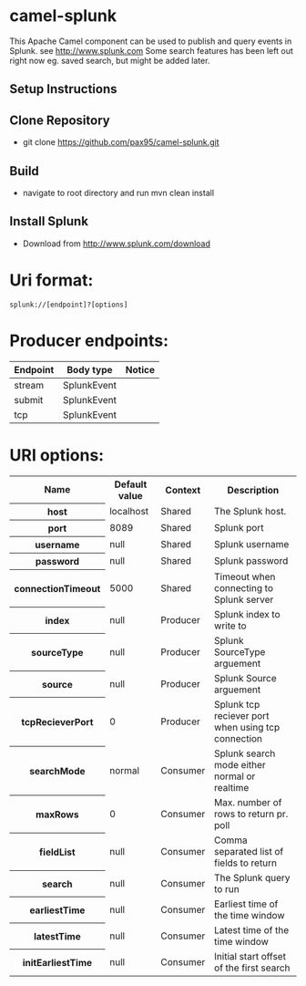 camel-splunk 
============
This Apache Camel component can be used to publish and query events in Splunk.
see http://www.splunk.com
Some search features has been left out right now eg. saved search, but might be added later.

## Setup Instructions

## Clone Repository

*  git clone https://github.com/pax95/camel-splunk.git

## Build

*  navigate to root directory and run mvn clean install

## Install Splunk

*  Download from http://www.splunk.com/download

Uri format:
===========
	splunk://[endpoint]?[options]

Producer endpoints:
===================
<table>
  <thead>
    <th>Endpoint</th>
    <th>Body type</th>
    <th>Notice</th>
  </thead>
  <tr>
    <td>stream</td>
    <td>SplunkEvent</td>
    <td></td>
  </tr>
  <tr>
    <td>submit</td>
    <td>SplunkEvent</td>
    <td></td>
  </tr>
  <tr>
    <td>tcp</td>
    <td>SplunkEvent</td>
    <td></td>
  </tr>
</table>

URI options:
============
<table>
  <tr>
    <th>Name</th>
    <th>Default value</th>
    <th>Context</th>
    <th>Description</th>
  </tr>
  <tr>
    <th>host</th>
    <td>localhost</td>
    <td>Shared</td>
    <td>The Splunk host.</td>
  </tr>
  <tr>
    <th>port</th>
    <td>8089</td>
    <td>Shared</td>
    <td>Splunk port</td>
  </tr>
  <tr>
    <th>username</th>
    <td>null</td>
    <td>Shared</td>
    <td>Splunk username</td>
  </tr>
  <tr>
    <th>password</th>
    <td>null</td>
    <td>Shared</td>
    <td>Splunk password</td>
  </tr>
  <tr>
    <th>connectionTimeout</th>
    <td>5000</td>
    <td>Shared</td>
    <td>Timeout when connecting to Splunk server</td>
  </tr>
  <tr>
    <th>index</th>
    <td>null</td>
    <td>Producer</td>
    <td>Splunk index to write to</td>
  </tr>
  <tr>
    <th>sourceType</th>
    <td>null</td>
    <td>Producer</td>
    <td>Splunk SourceType arguement</td>
  </tr>
  <tr>
    <th>source</th>
    <td>null</td>
    <td>Producer</td>
    <td>Splunk Source arguement</td>
  </tr>
  <tr>
    <th>tcpRecieverPort</th>
    <td>0</td>
    <td>Producer</td>
    <td>Splunk tcp reciever port when using tcp connection</td>
  </tr>
  <tr>
    <th>searchMode</th>
    <td>normal</td>
    <td>Consumer</td>
    <td>Splunk search mode either normal or realtime</td>
  </tr>
   <tr>
    <th>maxRows</th>
    <td>0</td>
    <td>Consumer</td>
    <td>Max. number of rows to return pr. poll</td>
  </tr>
  <tr>
    <th>fieldList</th>
    <td>null</td>
    <td>Consumer</td>
    <td>Comma separated list of fields to return</td>
  </tr>
  <tr>
    <th>search</th>
    <td>null</td>
    <td>Consumer</td>
    <td>The Splunk query to run</td>
  </tr>
  <tr>
    <th>earliestTime</th>
    <td>null</td>
    <td>Consumer</td>
    <td>Earliest time of the time window</td>
  </tr>
  <tr>
    <th>latestTime</th>
    <td>null</td>
    <td>Consumer</td>
    <td>Latest time of the time window</td>
  </tr>
  <tr>
    <th>initEarliestTime</th>
    <td>null</td>
    <td>Consumer</td>
    <td>Initial start offset of the first search</td>
  </tr>
</table>

